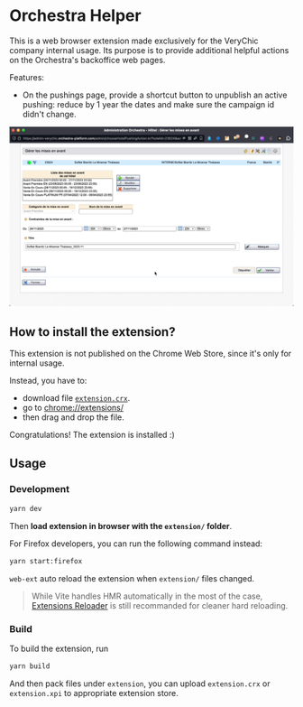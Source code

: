 # Orchestra Helper

This is a web browser extension made exclusively for the VeryChic company internal usage.
Its purpose is to provide additional helpful actions on the Orchestra's backoffice web pages.

Features:
 * On the pushings page, provide a shortcut button to unpublish an active pushing: reduce by 1 year the dates and make sure the campaign id didn't change.

![](./src/assets/orchestra-helper-unpublish.gif)

## How to install the extension?

This extension is not published on the Chrome Web Store, since it's only for internal usage.

Instead, you have to:
 * download file [`extension.crx`](./extension.crx).
 * go to [chrome://extensions/](chrome://extensions/)
 * then drag and drop the file.

Congratulations! The extension is installed :)

## Usage

### Development

```bash
yarn dev
```

Then **load extension in browser with the `extension/` folder**.

For Firefox developers, you can run the following command instead:

```bash
yarn start:firefox
```

`web-ext` auto reload the extension when `extension/` files changed.

> While Vite handles HMR automatically in the most of the case, [Extensions Reloader](https://chrome.google.com/webstore/detail/fimgfedafeadlieiabdeeaodndnlbhid) is still recommanded for cleaner hard reloading.

### Build

To build the extension, run

```bash
yarn build
```

And then pack files under `extension`, you can upload `extension.crx` or `extension.xpi` to appropriate extension store.
